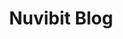 ---
title: "Nuvibit Blog"
description: "Our AWS experts share their experiences with the community: Cloud Native, Infastructure as Code, Connectivity, Security and more."
image: "images/illustrations/blog.png"
draft: false
---